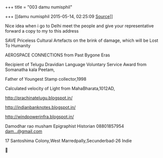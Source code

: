 +++
title = "003 damu numisphil"

+++
[[damu numisphil	2015-05-14, 02:25:09 [Source](https://groups.google.com/g/samskrita/c/308NrSM_Dds)]]



Nice idea when i go to Delhi meet the people and give your representative forward a copy to my to this address

SAVE Priceless Cultural Artefacts on the brink of damage, which will be Lost To Humanity

  

AEROSPACE CONNECTIONS from Past Bygone Eras

  

Recipient of Telugu Dravidian Language Voluntary Service Award from Somanatha kala Peetam,

  

Father of Youngest Stamp collector,1998

Calculated velocity of Light from MahaBharata,1012AD,

<http://prachinatelugu.blogspot.in/>

<http://indianbanknotes.blogspot.in/>

<http://windpowerinfra.blogspot.in/>

  

Damodhar rao musham Epigraphist Historian 08801857954 
[dam...@gmail.com]()

17 Santoshima Colony,West Marredpally,Secunderbad-26 Indie



